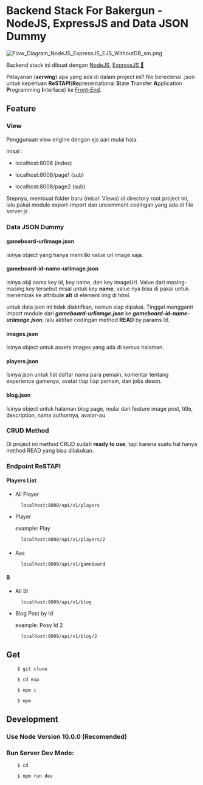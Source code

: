 # Backend Stack For Bakergun - NodeJS, ExpressJS and Data JSON Dummy

![Flow_Diagram_NodeJS_ExpressJS_EJS_WithoutDB_sm.png](https://res.cloudinary.com/dsv9w1ey3/image/upload/v1601398600/github-images/Flow_Diagram_NodeJS_ExpressJS_EJS_PostgreSQL_haabjl.png)

Backend stack ini dibuat dengan [NodeJS](https://nodejs.org), [ExpressJS 🚀](https://expressjs.com)

Pelayanan (**_serving_**) apa yang ada di dalam project ini? file berextensi .json untuk keperluan **ReSTAPI**(**Re**presentational **S**tate **T**ransfer **A**pplication **P**rogramming **I**nterface) ke [Front-End](https://github.com/sanengineer/bakergun-frontend-html-css-js).

## Feature

### View

Penggunaan view engine dengan ejs aari mulai hala.

misal :

- localhost:8008 (index)

- localhost:8008/page1 (sub)

- localhost:8008/page2 (sub)

Stepnya, membuat folder baru (misal: Views) di directory root project ini, lalu pakai module export-import dan uncomment codingan yang ada di file server.js .

### Data JSON Dummy

#### gameboard-urlimage.json

isinya object yang hanya memiliki value url image saja.

#### gameboard-id-name-urlimage.json

isinya obji nama key id, key name, dan key imageUrl. Value dari masing-masing key tersebut misal untuk key **name**, value nya bisa di pakai untuk menembak ke attribute **alt** di element img di html.

untuk data json ini tidak diaktifkan, namun siap dipakai. Tinggal mengganti import module dari **_gameboard-urliamge.json_** ke **_gameboard-id-name-urlimage.json_**, lalu aktifan codingan method **READ** by params Id.

#### images.json

Isinya object untuk assets images yang ada di semua halaman.

#### players.json

Isinya json untuk list daftar nama para pemain, komentar tentang experience gamenya, avatar tiap tiap pemain, dan jobs descn.

#### blog.json

Isinya object untuk halaman blog page, mulai dari feature image post, title, description, nama authornya, avatar-au

### CRUD Method

Di project ini method CRUD sudah **ready to use**, tapi karena suatu hal hanya method READ yang bisa dilakukan.

### Endpoint ReSTAPI

#### Players List

- All Player

        localhost:8008/api/v1/players

- Player

  example: Play

        localhost:8008/api/v1/players/2

####

- Ass

        localhost:8008/api/v1/gameboard

#### B

- All Bl

        localhost:8008/api/v1/blog

- Blog Post by Id

  example: Posy Id 2

        localhost:8008/api/v1/blog/2

## Get

        $ git clone

        $ cd exp

        $ npm i

        $ npm

## Development

### Use Node Version 10.0.0 (Recomended)

### Run Server Dev Mode:

        $ cd

        $ npm run dev
